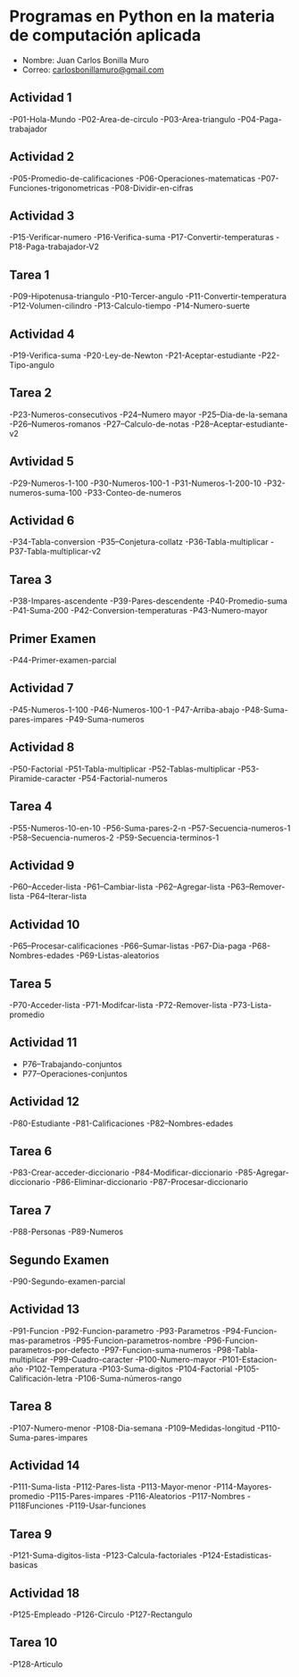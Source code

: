 # Programas en Python en la materia de computación aplicada

- Nombre: Juan Carlos Bonilla Muro
- Correo: carlosbonillamuro@gmail.com

## Actividad 1

-P01-Hola-Mundo
-P02-Area-de-circulo
-P03-Area-triangulo
-P04-Paga-trabajador

## Actividad 2

-P05-Promedio-de-calificaciones
-P06-Operaciones-matematicas
-P07-Funciones-trigonometricas
-P08-Dividir-en-cifras
                          
## Actividad 3

-P15-Verificar-numero
-P16-Verifica-suma
-P17-Convertir-temperaturas
-P18-Paga-trabajador-V2

## Tarea 1

-P09-Hipotenusa-triangulo
-P10-Tercer-angulo
-P11-Convertir-temperatura
-P12-Volumen-cilindro
-P13-Calculo-tiempo
-P14-Numero-suerte

## Actividad 4

-P19-Verifica-suma
-P20-Ley-de-Newton
-P21-Aceptar-estudiante
-P22-Tipo-angulo

## Tarea 2

-P23-Numeros-consecutivos
-P24–Numero mayor
-P25–Dia-de-la-semana
-P26–Numeros-romanos
-P27–Calculo-de-notas
-P28–Aceptar-estudiante-v2

## Avtividad 5

-P29-Numeros-1-100
-P30-Numeros-100-1
-P31-Numeros-1-200-10
-P32-numeros-suma-100
-P33-Conteo-de-numeros

## Actividad 6

-P34-Tabla-conversion
-P35–Conjetura-collatz
-P36-Tabla-multiplicar
-P37-Tabla-multiplicar-v2

## Tarea 3

-P38-Impares-ascendente
-P39-Pares-descendente
-P40-Promedio-suma
-P41-Suma-200
-P42-Conversion-temperaturas
-P43-Numero-mayor

## Primer Examen

-P44-Primer-examen-parcial

## Actividad 7

-P45-Numeros-1-100
-P46-Numeros-100-1
-P47-Arriba-abajo
-P48-Suma-pares-impares
-P49-Suma-numeros

## Actividad 8

-P50-Factorial
-P51-Tabla-multiplicar
-P52-Tablas-multiplicar
-P53-Piramide-caracter
-P54-Factorial-numeros

## Tarea 4

-P55-Numeros-10-en-10
-P56-Suma-pares-2-n
-P57-Secuencia-numeros-1
-P58–Secuencia-numeros-2
-P59-Secuencia-terminos-1

## Actividad 9

-P60–Acceder-lista
-P61–Cambiar-lista
-P62–Agregar-lista
-P63–Remover-lista
-P64–Iterar-lista


## Actividad 10

-P65–Procesar-calificaciones
-P66–Sumar-listas
-P67-Dia-paga
-P68-Nombres-edades
-P69-Listas-aleatorios

## Tarea 5

-P70-Acceder-lista
-P71-Modifcar-lista
-P72-Remover-lista
-P73-Lista-promedio

## Actividad 11
- P76–Trabajando-conjuntos
- P77–Operaciones-conjuntos

## Actividad 12

-P80-Estudiante
-P81-Calificaciones
-P82–Nombres-edades

## Tarea 6

-P83-Crear-acceder-diccionario
-P84-Modificar-diccionario
-P85-Agregar-diccionario
-P86-Eliminar-diccionario
-P87-Procesar-diccionario

## Tarea 7

-P88-Personas
-P89-Numeros

## Segundo Examen

-P90-Segundo-examen-parcial

## Actividad 13

-P91-Funcion
-P92-Funcion-parametro
-P93-Parametros
-P94-Funcion-mas-parametros
-P95-Funcion-parametros-nombre
-P96-Funcion-parametros-por-defecto
-P97-Funcion-suma-numeros
-P98-Tabla-multiplicar
-P99-Cuadro-caracter
-P100-Numero-mayor
-P101-Estacion-año
-P102-Temperatura
-P103-Suma-digitos
-P104-Factorial
-P105-Calificación-letra
-P106-Suma-números-rango

## Tarea 8 

-P107-Numero-menor
-P108-Dia-semana
-P109–Medidas-longitud
-P110-Suma-pares-impares


## Actividad 14

-P111-Suma-lista
-P112-Pares-lista
-P113-Mayor-menor
-P114-Mayores-promedio
-P115-Pares-impares
-P116-Aleatorios
-P117-Nombres
-P118Funciones
-P119-Usar-funciones

## Tarea 9

-P121-Suma-digitos-lista
-P123-Calcula-factoriales
-P124-Estadisticas-basicas

## Actividad 18

-P125-Empleado
-P126-Circulo
-P127-Rectangulo

## Tarea 10

-P128-Articulo
